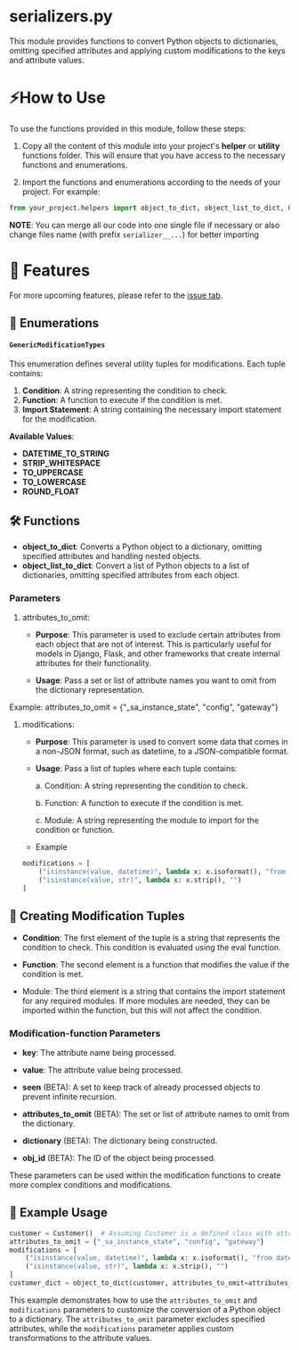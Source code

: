 # serializers.py
This module provides functions to convert Python objects to dictionaries, omitting specified attributes and applying custom modifications to the keys and attribute values.

# ⚡How to Use 
To use the functions provided in this module, follow these steps:

1. Copy all the content of this module into your project's **helper** or **utility** functions folder. This will ensure that you have access to the necessary functions and enumerations. 

2. Import the functions and enumerations according to the needs of your project. For example:
```python
from your_project.helpers import object_to_dict, object_list_to_dict, GenericModificationTypes
```
**NOTE**: 
 You can merge all our code into one single file if necessary or also change files name (with prefix `serializer__...`) for better importing

# 🚀 Features

For more upcoming features, please refer to the [issue tab](https://github.com/albertolicea00/serializers.py/issues).

## 📜 Enumerations

#### `GenericModificationTypes`
This enumeration defines several utility tuples for modifications. Each tuple contains:
1. **Condition**: A string representing the condition to check.
2. **Function**: A function to execute if the condition is met.
3. **Import Statement**: A string containing the necessary import statement for the modification.

**Available Values**:
- **DATETIME_TO_STRING**
- **STRIP_WHITESPACE**
- **TO_UPPERCASE**
- **TO_LOWERCASE**
- **ROUND_FLOAT**

## 🛠️ Functions

- **object_to_dict**: Converts a Python object to a dictionary, omitting specified attributes and handling nested objects.
- **object_list_to_dict**: Convert a list of Python objects to a list of dictionaries, omitting specified attributes from each object.

### Parameters
1. attributes_to_omit:

    - **Purpose**: This parameter is used to exclude certain attributes from each object that are not of interest. This is particularly useful for models in Django, Flask, and other frameworks that create internal attributes for their functionality.

    - **Usage**: Pass a set or list of attribute names you want to omit from the dictionary representation.

Example: attributes_to_omit = {"_sa_instance_state", "config", "gateway"}

1. modifications:

   - **Purpose**: This parameter is used to convert some data that comes in a non-JSON format, such as datetime, to a JSON-compatible format.

   - **Usage**: Pass a list of tuples where each tuple contains:

       a. Condition: A string representing the condition to check.

       b. Function: A function to execute if the condition is met.

       c. Module: A string representing the module to import for the condition or function.

   - Example
    ```python
    modifications = [
        ("isinstance(value, datetime)", lambda x: x.isoformat(), "from datetime import datetime"),
        ("isinstance(value, str)", lambda x: x.strip(), "")
    ]
    ```


## 🔩 Creating Modification Tuples
- **Condition**: The first element of the tuple is a string that represents the condition to check. This condition is evaluated using the eval function.

- **Function**: The second element is a function that modifies the value if the condition is met.

- Module: The third element is a string that contains the import statement for any required modules. If more modules are needed, they can be imported within the function, but this will not affect the condition.

### Modification-function Parameters
- **key**: The attribute name being processed.

- **value**: The attribute value being processed.

- **seen** (BETA): A set to keep track of already processed objects to prevent infinite recursion.

- **attributes_to_omit** (BETA): The set or list of attribute names to omit from the dictionary.

- **dictionary** (BETA): The dictionary being constructed.

- **obj_id** (BETA): The ID of the object being processed.

These parameters can be used within the modification functions to create more complex conditions and modifications.

## 📘 Example Usage
```python
customer = Customer()  # Assuming Customer is a defined class with attributes
attributes_to_omit = {"_sa_instance_state", "config", "gateway"}
modifications = [
    ("isinstance(value, datetime)", lambda x: x.isoformat(), "from datetime import datetime"),
    ("isinstance(value, str)", lambda x: x.strip(), "")
]
customer_dict = object_to_dict(customer, attributes_to_omit=attributes_to_omit, modifications=modifications)
```

This example demonstrates how to use the `attributes_to_omit` and `modifications` parameters to customize the conversion of a Python object to a dictionary. The `attributes_to_omit` parameter excludes specified attributes, while the `modifications` parameter applies custom transformations to the attribute values.


